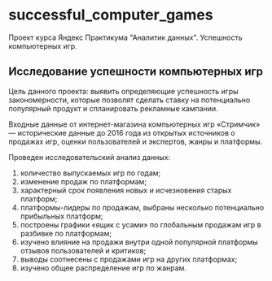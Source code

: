 # successful_computer_games
Проект курса Яндекс Практикума "Аналитик данных".  Успешность компьютерных игр.
## Исследование успешности компьютерных игр

Цель данного проекта: выявить определяющие успешность игры закономерности, которые позволят сделать ставку на потенциально популярный продукт и спланировать рекламные кампании.

Входные данные от интернет-магазина компьютерных игр «Стримчик» — исторические данные до 2016 года из открытых источников о продажах игр, оценки пользователей и экспертов, жанры и платформы.

Проведен исследовательский анализ данных:
1. количество выпускаемых игр по годам;
2. изменение продаж по платформам;
3. характерный срок появления новых и исчезновения старых платформ;
4. платформы-лидеры по продажам, выбраны несколько потенциально прибыльных платформ;
5. построены графики «ящик с усами» по глобальным продажам игр в разбивке по платформам;
6.	изучено влияние на продажи внутри одной популярной платформы отзывов пользователей и критиков;
7.	выводы соотнесены с продажами игр на других платформах;
8.	изучено общее распределение игр по жанрам.
